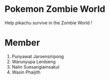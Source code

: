 # Pokemon Zombie World
Help pikachu survive in the Zombie World !

# Member
1. Punyawat   Jaroensiripong
2. Warunyupa  Lerdseng
3. Nalin      Suesangiamsakul
4. Wasin      Phaijith
